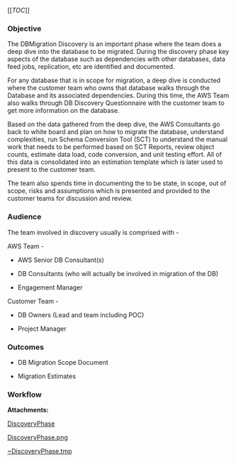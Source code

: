 [[_TOC_]]

### **Objective**

The DBMigration Discovery is an important phase where the team does a deep dive into the database to be migrated. During the discovery phase key aspects of the database such as dependencies with other databases, data feed jobs, replication, etc are identified and documented.

For any database that is in scope for migration, a deep dive is conducted where the customer team who owns that database walks through the Database and its associated dependencies. During this time, the AWS Team also walks through DB Discovery Questionnaire with the customer team to get more information on the database.

Based on the data gathered from the deep dive, the AWS Consultants go back to white board and plan on how to migrate the database, understand complexities, run Schema Conversion Tool (SCT) to understand the manual work that needs to be performed based on SCT Reports, review object counts, estimate data load, code conversion, and unit testing effort. All of this data is consolidated into an estimation template which is later used to present to the customer team.

The team also spends time in documenting the to be state, in scope, out of scope, risks and assumptions which is presented and provided to the customer teams for discussion and review.

### Audience

The team involved in discovery usually is comprised with -

AWS Team -

*   AWS Senior DB Consultant(s)
    
*   DB Consultants (who will actually be involved in migration of the DB)
    
*   Engagement Manager
    

Customer Team -

*   DB Owners (Lead and team including POC)
    
*   Project Manager
    

### Outcomes

*   DB Migration Scope Document
    
*   Migration Estimates
    

### Workflow

 **Attachments:** 


[DiscoveryPhase](/.attachments/DK-DatabaseMigration/DiscoveryPhase)

[DiscoveryPhase.png](/.attachments/DK-DatabaseMigration/DiscoveryPhase.png)

[~DiscoveryPhase.tmp](/.attachments/DK-DatabaseMigration/~DiscoveryPhase.tmp)
